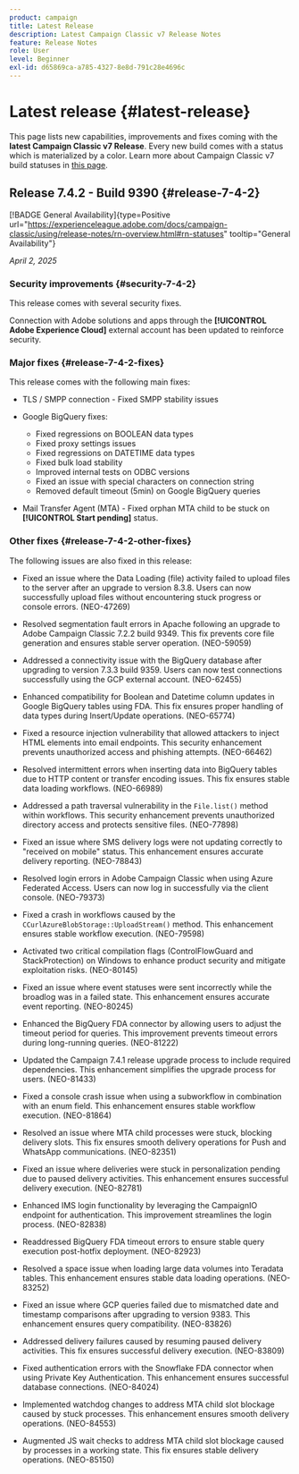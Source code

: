 ```yaml
---
product: campaign
title: Latest Release
description: Latest Campaign Classic v7 Release Notes
feature: Release Notes
role: User
level: Beginner
exl-id: d65869ca-a785-4327-8e8d-791c28e4696c
---
```

# Latest release {#latest-release}

This page lists new capabilities, improvements and fixes coming with the **latest Campaign Classic v7 Release**. Every new build comes with a status which is materialized by a color. Learn more about Campaign Classic v7 build statuses in [this page](rn-overview.md). 

## Release 7.4.2 - Build 9390 {#release-7-4-2}

[!BADGE General Availability]{type=Positive url="https://experienceleague.adobe.com/docs/campaign-classic/using/release-notes/rn-overview.html#rn-statuses" tooltip="General Availability"}

_April 2, 2025_  

<!--
### Compatibility updates {#comp-7-4-2}

This release comes with the following compatibility updates:

* JQuery library update: fixes multiple UI issues (reports, web apps)
* PostgreSQL 15 and 16

--> 

### Security improvements {#security-7-4-2}

This release comes with several security fixes.

Connection with Adobe solutions and apps through the **[!UICONTROL Adobe Experience Cloud]** external account has been updated to reinforce security.

### Major fixes {#release-7-4-2-fixes}

This release comes with the following main fixes:

* TLS / SMPP connection - Fixed SMPP stability issues

* Google BigQuery fixes:

    * Fixed regressions on BOOLEAN data types
    * Fixed proxy settings issues
    * Fixed regressions on DATETIME data types
    * Fixed bulk load stability
    * Improved internal tests on ODBC versions
    * Fixed an issue with special characters on connection string
    * Removed default timeout (5min) on Google BigQuery queries

* Mail Transfer Agent (MTA) - Fixed orphan MTA child to be stuck on **[!UICONTROL Start pending]** status.


### Other fixes {#release-7-4-2-other-fixes}

The following issues are also fixed in this release:

* Fixed an issue where the Data Loading (file) activity failed to upload files to the server after an upgrade to version 8.3.8. Users can now successfully upload files without encountering stuck progress or console errors. (NEO-47269)

* Resolved segmentation fault errors in Apache following an upgrade to Adobe Campaign Classic 7.2.2 build 9349. This fix prevents core file generation and ensures stable server operation. (NEO-59059)

* Addressed a connectivity issue with the BigQuery database after upgrading to version 7.3.3 build 9359. Users can now test connections successfully using the GCP external account. (NEO-62455)

* Enhanced compatibility for Boolean and Datetime column updates in Google BigQuery tables using FDA. This fix ensures proper handling of data types during Insert/Update operations. (NEO-65774)

* Fixed a resource injection vulnerability that allowed attackers to inject HTML elements into email endpoints. This security enhancement prevents unauthorized access and phishing attempts. (NEO-66462)

* Resolved intermittent errors when inserting data into BigQuery tables due to HTTP content or transfer encoding issues. This fix ensures stable data loading workflows. (NEO-66989)

* Addressed a path traversal vulnerability in the `File.list()` method within workflows. This security enhancement prevents unauthorized directory access and protects sensitive files. (NEO-77898)

* Fixed an issue where SMS delivery logs were not updating correctly to "received on mobile" status. This enhancement ensures accurate delivery reporting. (NEO-78843)

* Resolved login errors in Adobe Campaign Classic when using Azure Federated Access. Users can now log in successfully via the client console. (NEO-79373)

* Fixed a crash in workflows caused by the `CCurlAzureBlobStorage::UploadStream()` method. This enhancement ensures stable workflow execution. (NEO-79598)

* Activated two critical compilation flags (ControlFlowGuard and StackProtection) on Windows to enhance product security and mitigate exploitation risks. (NEO-80145)

* Fixed an issue where event statuses were sent incorrectly while the broadlog was in a failed state. This enhancement ensures accurate event reporting. (NEO-80245)

* Enhanced the BigQuery FDA connector by allowing users to adjust the timeout period for queries. This improvement prevents timeout errors during long-running queries. (NEO-81222)

* Updated the Campaign 7.4.1 release upgrade process to include required dependencies. This enhancement simplifies the upgrade process for users. (NEO-81433)

* Fixed a console crash issue when using a subworkflow in combination with an enum field. This enhancement ensures stable workflow execution. (NEO-81864)

* Resolved an issue where MTA child processes were stuck, blocking delivery slots. This fix ensures smooth delivery operations for Push and WhatsApp communications. (NEO-82351)

* Fixed an issue where deliveries were stuck in personalization pending due to paused delivery activities. This enhancement ensures successful delivery execution. (NEO-82781)

* Enhanced IMS login functionality by leveraging the CampaignIO endpoint for authentication. This improvement streamlines the login process. (NEO-82838)

* Readdressed BigQuery FDA timeout errors to ensure stable query execution post-hotfix deployment. (NEO-82923)

* Resolved a space issue when loading large data volumes into Teradata tables. This enhancement ensures stable data loading operations. (NEO-83252)

* Fixed an issue where GCP queries failed due to mismatched date and timestamp comparisons after upgrading to version 9383. This enhancement ensures query compatibility. (NEO-83826)

* Addressed delivery failures caused by resuming paused delivery activities. This fix ensures successful delivery execution. (NEO-83809)

* Fixed authentication errors with the Snowflake FDA connector when using Private Key Authentication. This enhancement ensures successful database connections. (NEO-84024)

* Implemented watchdog changes to address MTA child slot blockage caused by stuck processes. This enhancement ensures smooth delivery operations. (NEO-84553)

* Augmented JS wait checks to address MTA child slot blockage caused by processes in a working state. This fix ensures stable delivery operations. (NEO-85150)